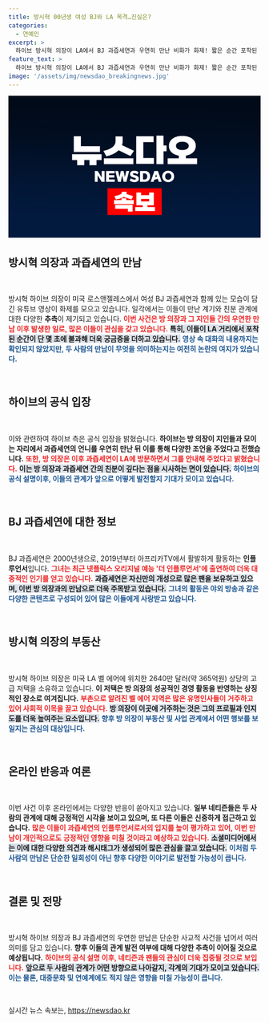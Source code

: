```yaml
---
title: 방시혁 00년생 여성 BJ와 LA 목격…진실은?
categories:
  - 연예인
excerpt: >
  하이브 방시혁 의장이 LA에서 BJ 과즙세연과 우연히 만난 비화가 화제! 짧은 순간 포착된 영상이 온라인에서 추측을 낳고, 하이브가 해명에 나섰다. 이들의 특별한 만남의 진실은 무엇일까?
feature_text: >
  하이브 방시혁 의장이 LA에서 BJ 과즙세연과 우연히 만난 비화가 화제! 짧은 순간 포착된 영상이 온라인에서 추측을 낳고, 하이브가 해명에 나섰다. 이들의 특별한 만남의 진실은 무엇일까?
image: '/assets/img/newsdao_breakingnews.jpg'
---
```


<p><img src="/assets/img/newsdao_breakingnews.jpg" alt="bookingtag 속보" /></p>

<h2 data-ke-size="size26">방시혁 의장과 과즙세연의 만남</h2>

<p data-ke-size="size16">&nbsp;</p>

<p>방시혁 하이브 의장이 미국 로스앤젤레스에서 여성 BJ 과즙세연과 함께 있는 모습이 담긴 유튜브 영상이 화제를 모으고 있습니다. 일각에서는 이들이 만난 계기와 친분 관계에 대한 다양한 <b>추측</b>이 제기되고 있습니다. <b><span style="color: #ee2323;">이번 사건은 방 의장과 그 지인들 간의 우연한 만남 이후 발생한 일로, 많은 이들이 관심을 갖고 있습니다.</span></b> <b><span style="background-color: #21538527;">특히, 이들이 LA 거리에서 포착된 순간이 단 몇 초에 불과해 더욱 궁금증을 더하고 있습니다.</span></b> <b><span style="color: #1a5490;">영상 속 대화의 내용까지는 확인되지 않았지만, 두 사람의 만남이 무엇을 의미하는지는 여전히 논란의 여지가 있습니다.</span></b></p>

<p data-ke-size="size16">&nbsp;</p>

<h2 data-ke-size="size26">하이브의 공식 입장</h2>

<p data-ke-size="size16">&nbsp;</p>

<p>이와 관련하여 하이브 측은 공식 입장을 밝혔습니다. <b>하이브는 방 의장이 지인들과 모이는 자리에서 과즙세연의 언니를 우연히 만난 뒤 이를 통해 다양한 조언을 주었다고 전했습니다.</b> <b><span style="color: #ee2323;">또한, 방 의장은 이후 과즙세연이 LA에 방문하면서 그를 안내해 주었다고 밝혔습니다.</span></b> <b><span style="background-color: #21538527;">이는 방 의장과 과즙세연 간의 친분이 깊다는 점을 시사하는 면이 있습니다.</span></b> <b><span style="color: #1a5490;">하이브의 공식 설명이후, 이들의 관계가 앞으로 어떻게 발전할지 기대가 모이고 있습니다.</span></b></p>

<p data-ke-size="size16">&nbsp;</p>

<h2 data-ke-size="size26">BJ 과즙세연에 대한 정보</h2>

<p data-ke-size="size16">&nbsp;</p>

<p>BJ 과즙세연은 2000년생으로, 2019년부터 아프리카TV에서 활발하게 활동하는 <b>인플루언서</b>입니다. <b><span style="color: #ee2323;">그녀는 최근 넷플릭스 오리지널 예능 '더 인플루언서'에 출연하여 더욱 대중적인 인기를 얻고 있습니다.</span></b> <b><span style="background-color: #21538527;">과즙세연은 자신만의 개성으로 많은 팬을 보유하고 있으며, 이번 방 의장과의 만남으로 더욱 주목받고 있습니다.</span></b> <b><span style="color: #1a5490;">그녀의 활동은 야외 방송과 같은 다양한 콘텐츠로 구성되어 있어 많은 이들에게 사랑받고 있습니다.</span></b></p>

<p data-ke-size="size16">&nbsp;</p>

<h2 data-ke-size="size26">방시혁 의장의 부동산</h2>

<p data-ke-size="size16">&nbsp;</p>

<p>방시혁 하이브 의장은 미국 LA 벨 에어에 위치한 2640만 달러(약 365억원) 상당의 고급 저택을 소유하고 있습니다. <b>이 저택은 방 의장의 성공적인 경영 활동을 반영하는 상징적인 장소로 여겨집니다.</b> <b><span style="color: #ee2323;">부촌으로 알려진 벨 에어 지역은 많은 유명인사들이 거주하고 있어 사회적 이목을 끌고 있습니다.</span></b> <b><span style="background-color: #21538527;">방 의장이 이곳에 거주하는 것은 그의 프로필과 인지도를 더욱 높여주는 요소입니다.</span></b> <b><span style="color: #1a5490;">향후 방 의장이 부동산 및 사업 관계에서 어떤 행보를 보일지는 관심의 대상입니다.</span></b></p>

<p data-ke-size="size16">&nbsp;</p>

<h2 data-ke-size="size26">온라인 반응과 여론</h2>

<p data-ke-size="size16">&nbsp;</p>

<p>이번 사건 이후 온라인에서는 다양한 반응이 쏟아지고 있습니다. <b>일부 네티즌들은 두 사람의 관계에 대해 긍정적인 시각을 보이고 있으며, 또 다른 이들은 신중하게 접근하고 있습니다.</b> <b><span style="color: #ee2323;">많은 이들이 과즙세연의 인플루언서로서의 입지를 높이 평가하고 있어, 이번 만남이 개인적으로도 긍정적인 영향을 미칠 것이라고 예상하고 있습니다.</span></b> <b><span style="background-color: #21538527;">소셜미디어에서는 이에 대한 다양한 의견과 해시태그가 생성되어 많은 관심을 끌고 있습니다.</span></b> <b><span style="color: #1a5490;">이처럼 두 사람의 만남은 단순한 일회성이 아닌 향후 다양한 이야기로 발전할 가능성이 큽니다.</span></b></p>

<p data-ke-size="size16">&nbsp;</p>

<h2 data-ke-size="size26">결론 및 전망</h2>

<p data-ke-size="size16">&nbsp;</p>

<p>방시혁 하이브 의장과 BJ 과즙세연의 우연한 만남은 단순한 사교적 사건을 넘어서 여러 의미를 담고 있습니다. <b>향후 이들의 관계 발전 여부에 대해 다양한 추측이 이어질 것으로 예상됩니다.</b> <b><span style="color: #ee2323;">하이브의 공식 설명 이후, 네티즌과 팬들의 관심이 더욱 집중될 것으로 보입니다.</span></b> <b><span style="background-color: #21538527;">앞으로 두 사람의 관계가 어떤 방향으로 나아갈지, 각계의 기대가 모이고 있습니다.</span></b> <b><span style="color: #1a5490;">이는 물론, 대중문화 및 연예계에도 적지 않은 영향을 미칠 가능성이 큽니다.</span></b></p>

<p data-ke-size="size16">&nbsp;</p>
실시간 뉴스 속보는, <a href="https://newsdao.kr" rel="dofollow">https://newsdao.kr</a>


